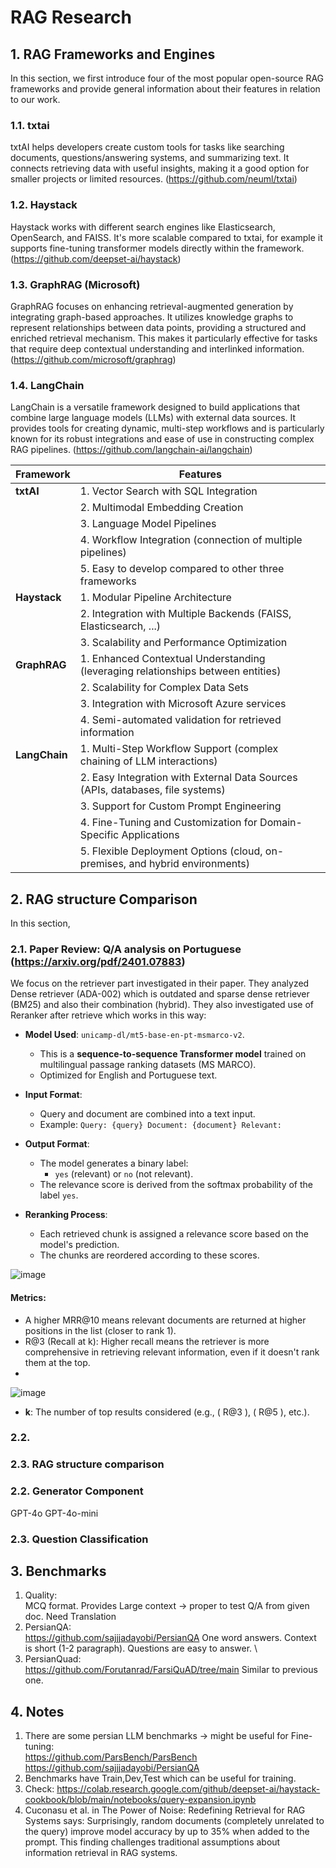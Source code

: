 # RAG Research

## 1. RAG Frameworks and Engines
In this section, we first introduce four of the most popular open-source RAG frameworks and provide general information about their features in relation to our work. 
### 1.1. **txtai** 
   txtAI helps developers create custom tools for tasks like searching documents, questions/answering systems, and summarizing text. It connects retrieving data with useful insights, making it a good option for smaller projects or limited resources. (https://github.com/neuml/txtai)

### 1.2. **Haystack**
Haystack works with different search engines like Elasticsearch, OpenSearch, and FAISS. It's more scalable compared to txtai, for example it supports fine-tuning transformer models directly within the framework. (https://github.com/deepset-ai/haystack)


### 1.3. **GraphRAG (Microsoft)**
GraphRAG focuses on enhancing retrieval-augmented generation by integrating graph-based approaches. It utilizes knowledge graphs to represent relationships between data points, providing a structured and enriched retrieval mechanism. This makes it particularly effective for tasks that require deep contextual understanding and interlinked information. (https://github.com/microsoft/graphrag)

### 1.4. **LangChain** 

LangChain is a versatile framework designed to build applications that combine large language models (LLMs) with external data sources. It provides tools for creating dynamic, multi-step workflows and is particularly known for its robust integrations and ease of use in constructing complex RAG pipelines. (https://github.com/langchain-ai/langchain)

| **Framework**   | **Features**                                                                                   |
|------------------|-----------------------------------------------------------------------------------------------|
| **txtAI**       | 1. Vector Search with SQL Integration                                                          |
|                  | 2. Multimodal Embedding Creation                                                              |
|                  | 3. Language Model Pipelines                                                                   |
|                  | 4. Workflow Integration (connection of multiple pipelines)                                    |
|                  | 5. Easy to develop compared to other three frameworks                                         |
| **Haystack**    | 1. Modular Pipeline Architecture                                                               |
|                  | 2. Integration with Multiple Backends (FAISS, Elasticsearch, ...)                             |
|                  | 3. Scalability and Performance Optimization                                                   |
| **GraphRAG**    | 1. Enhanced Contextual Understanding (leveraging relationships between entities)               |
|                  | 2. Scalability for Complex Data Sets                                                          |
|                  | 3. Integration with Microsoft Azure services                                                  |
|                  | 4. Semi-automated validation for retrieved information                                        |
| **LangChain**   | 1. Multi-Step Workflow Support (complex chaining of LLM interactions)                         |
|                  | 2. Easy Integration with External Data Sources (APIs, databases, file systems)                |
|                  | 3. Support for Custom Prompt Engineering                                                      |
|                  | 4. Fine-Tuning and Customization for Domain-Specific Applications                             |
|                  | 5. Flexible Deployment Options (cloud, on-premises, and hybrid environments)                  |



## 2. RAG structure Comparison

In this section, 

### 2.1. Paper Review: Q/A analysis on Portuguese (https://arxiv.org/pdf/2401.07883)

We focus on the retriever part investigated in their paper. They analyzed Dense retriever (ADA-002) which is outdated and sparse dense retriever (BM25) and also their combination (hybrid). They also investigated use of Reranker after retrieve which works in this way:

- **Model Used**: `unicamp-dl/mt5-base-en-pt-msmarco-v2`.
  - This is a **sequence-to-sequence Transformer model** trained on multilingual passage ranking datasets (MS MARCO).
  - Optimized for English and Portuguese text.

- **Input Format**:
  - Query and document are combined into a text input.
  - Example: `Query: {query} Document: {document} Relevant:`

- **Output Format**:
  - The model generates a binary label:
    - `yes` (relevant) or `no` (not relevant).
  - The relevance score is derived from the softmax probability of the label `yes`.

- **Reranking Process**:
  - Each retrieved chunk is assigned a relevance score based on the model's prediction.
  - The chunks are reordered according to these scores.

![image](https://github.com/user-attachments/assets/23e719fd-c085-414b-9a6e-7d97317847b3)

#### Metrics:
- A higher MRR@10 means relevant documents are returned at higher positions in the list (closer to rank 1).
- R@3 (Recall at k): Higher recall means the retriever is more comprehensive in retrieving relevant information, even if it doesn't rank them at the top.
- 
![image](https://github.com/user-attachments/assets/a931470a-3249-40d4-8ca4-5742b97f259b)
- **k**: The number of top results considered (e.g., \( R@3 \), \( R@5 \), etc.).
### 2.2. 

### 2.3. RAG structure comparison




### 2.2. Generator Component
GPT-4o
GPT-4o-mini

### 2.3. Question Classification

## 3. Benchmarks
1. Quality: \
   MCQ format.
   Provides Large context -> proper to test Q/A from given doc.
   Need Translation
2. PersianQA: \
   https://github.com/sajjjadayobi/PersianQA
   One word answers. Context is short (1-2 paragraph). Questions are easy to answer. \
3. PersianQuad: \
   https://github.com/Forutanrad/FarsiQuAD/tree/main
   Similar to previous one.

## 4. Notes
1. There are some persian LLM benchmarks -> might be useful for Fine-tuning: \
   https://github.com/ParsBench/ParsBench \
   https://github.com/sajjjadayobi/PersianQA
2. Benchmarks have Train,Dev,Test which can be useful for training.
3. Check: https://colab.research.google.com/github/deepset-ai/haystack-cookbook/blob/main/notebooks/query-expansion.ipynb
4. Cuconasu et al. in The Power of Noise: Redefining Retrieval for RAG Systems
 says: Surprisingly, random documents (completely unrelated to the query) improve model accuracy by up to 35% when added to the prompt. This finding challenges traditional assumptions about information retrieval in RAG systems.

